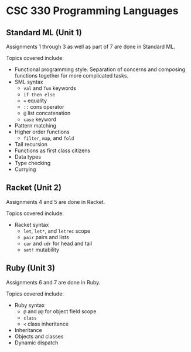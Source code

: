 # CSC 330 Programming Languages
## Standard ML (Unit 1)
Assignments 1 through 3 as well as part of 7 are done in Standard ML.

Topics covered include:
* Functional programming style. Separation of concerns and composing functions together for more complicated tasks.
* SML syntax
  * `val` and `fun` keywords
  * `if then else`
  * `=` equality
  * `::` cons operator
  * `@` list concatenation
  * `case` keyword
* Pattern matching
* Higher order functions
  * `filter`, `map`, and `fold`
* Tail recursion
* Functions as first class citizens
* Data types
* Type checking
* Currying
## Racket (Unit 2)
Assignments 4 and 5 are done in Racket.

Topics covered include:
* Racket syntax
  * `let`, `let*`, and `letrec` scope
  * `pair` pairs and lists
  * `car` and `cdr` for head and tail
  * `set!` mutability
## Ruby (Unit 3)
Assignments 6 and 7 are done in Ruby.

Topics covered include:
* Ruby syntax
  * `@` and `@@` for object field scope
  * `class`
  * `<` class inheritance
* Inheritance
* Objects and classes
* Dynamic dispatch